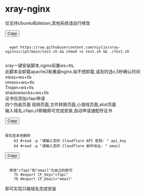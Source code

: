 # xray-nginx
仅支持Ubuntu和debian,其他系统请自行修改
<div>
  <button class="btn" data-clipboard-target="#code">Copy</button>
  <pre><code id="code" class="language-python">
  wget https://raw.githubusercontent.com/niylin/xray-nginxscript/main/test.sh && chmod +x test.sh && ./test.sh
  </code></pre>
</div>

xray一键安装脚本,nginx前置ws+tls,  
此脚本会卸载apache2和重装nginx.如不想卸载,请及时选n,5秒确认时间  
vless+ws+tls  
vmess+ws+tls  
Trojan+ws+tls  
shadowsocks+ws+tls  
证书仅添加cfapi申请  
四个伪装页面 视频页面,文件转换页面,小游戏页面,alist页面  
输入域名,cfapi,cf邮箱即可完成安装,自动申请通配符证书  
<div>
  <button class="btn" data-clipboard-target="#code">Copy</button>
  <pre><code id="code" class="language-python">
保存至本地删除
    63 #read -p "请输入您的 Cloudflare API 密钥: " api_key
    64 #read -p "请输入您的 Cloudflare 邮件地址: " email
</code></pre>
</div>
<div>
  <button class="btn" data-clipboard-target="#code">Copy</button>
  <pre><code id="code" class="language-python">
  修改"cfapi"和"email"为自己的即可
    75 #export CF_Key="cfapi"
    76 #export CF_Email="email"
</code></pre>
</div>
即可实现只输域名完成安装
